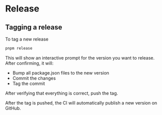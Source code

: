 # Release

## Tagging a release

To tag a new release

```bash
pnpm release
```

This will show an interactive prompt for the version you want to release. After confirming, it will:

* Bump all package.json files to the new version
* Commit the changes
* Tag the commit

After verifying that everything is correct, push the tag.

After the tag is pushed, the CI will automatically publish a new version on GitHub.
